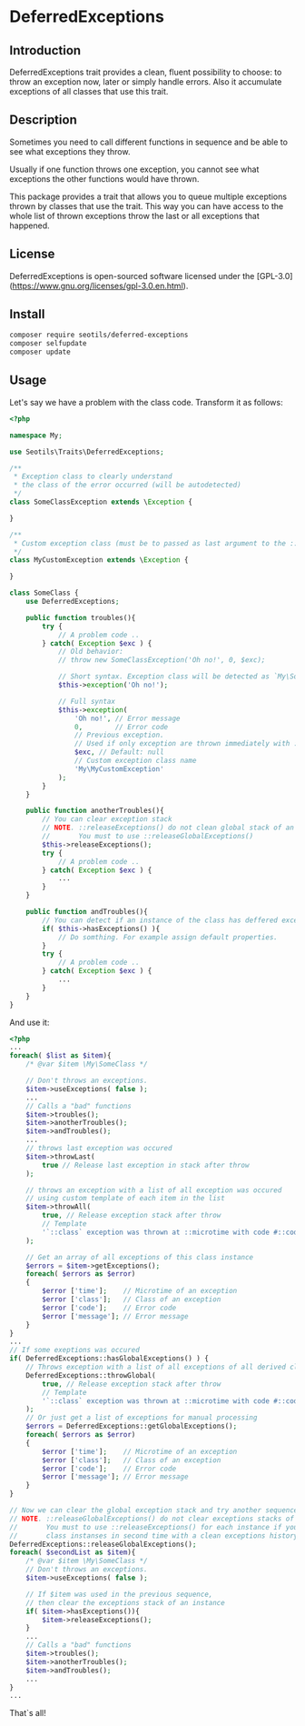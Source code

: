 # DeferredExceptions

## Introduction

DeferredExceptions trait provides a clean, fluent possibility to choose: to throw
an exception now, later or simply handle errors. Also it accumulate exceptions
of all classes that use this trait.

## Description

Sometimes you need to call different functions in sequence and be able to see what exceptions they throw.

Usually if one function throws one exception, you cannot see what exceptions the other functions would have thrown.

This package provides a trait that allows you to queue multiple exceptions thrown by classes that use the trait.
This way you can have access to the whole list of thrown exceptions throw the last or all exceptions that happened.

## License

DeferredExceptions is open-sourced software licensed under the [GPL-3.0] (https://www.gnu.org/licenses/gpl-3.0.en.html).

## Install

```bash
composer require seotils/deferred-exceptions
composer selfupdate
composer update
```

## Usage

Let's say we have a problem with the class code.
Transform it as follows:

```php
<?php

namespace My;

use Seotils\Traits\DeferredExceptions;

/**
 * Exception class to clearly understand
 * the class of the error occurred (will be autodetected)
 */
class SomeClassException extends \Exception {

}

/**
 * Custom exception class (must be to passed as last argument to the ::exception() function)
 */
class MyCustomException extends \Exception {

}

class SomeClass {
    use DeferredExceptions;

    public function troubles(){
        try {
            // A problem code ..
        } catch( Exception $exc ) {
            // Old behavior:
            // throw new SomeClassException('Oh no!', 0, $exc);

            // Short syntax. Exception class will be detected as `My\SomeClassException`
            $this->exception('Oh no!');

            // Full syntax
            $this->exception(
                'Oh no!', // Error message
                0,        // Error code
                // Previous exception.
                // Used if only exception are thrown immediately with ::useExceptions( true )
                $exc, // Default: null
                // Custom exception class name
                'My\MyCustomException'
            );
        }
    }

    public function anotherTroubles(){
        // You can clear exception stack
        // NOTE. ::releaseExceptions() do not clean global stack of an `DeferredException` class !!!
        //       You must to use ::releaseGlobalExceptions()
        $this->releaseExceptions();
        try {
            // A problem code ..
        } catch( Exception $exc ) {
            ...
        }
    }

    public function andTroubles(){
        // You can detect if an instance of the class has deffered exceptions
        if( $this->hasExceptions() ){
            // Do somthing. For example assign default properties.
        }
        try {
            // A problem code ..
        } catch( Exception $exc ) {
            ...
        }
    }
}

```

And use it:

```php
<?php
...
foreach( $list as $item){
    /* @var $item \My\SomeClass */

    // Don't throws an exceptions.
    $item->useExceptions( false );
    ...
    // Calls a "bad" functions
    $item->troubles();
    $item->anotherTroubles();
    $item->andTroubles();
    ...
    // throws last exception was occured
    $item->throwLast(
        true // Release last exception in stack after throw
    );

    // throws an exception with a list of all exception was occured
    // using custom template of each item in the list
    $item->throwAll(
        true, // Release exception stack after throw
        // Template
        '`::class` exception was thrown at ::microtime with code #::code and say "::message"'
    );

    // Get an array of all exceptions of this class instance
    $errors = $item->getExceptions();
    foreach( $errors as $error)
    {
        $error ['time'];    // Microtime of an exception
        $error ['class'];   // Class of an exception
        $error ['code'];    // Error code
        $error ['message']; // Error message
    }
}
...
// If some exeptions was occured
if( DeferredExceptions::hasGlobalExceptions() ) {
    // Throws exception with a list of all exceptions of all derived classes.
    DeferredExceptions::throwGlobal(
        true, // Release exception stack after throw
        // Template
        '`::class` exception was thrown at ::microtime with code #::code and say "::message"')
    );
    // Or just get a list of exceptions for manual processing
    $errors = DeferredExceptions::getGlobalExceptions();
    foreach( $errors as $error)
    {
        $error ['time'];    // Microtime of an exception
        $error ['class'];   // Class of an exception
        $error ['code'];    // Error code
        $error ['message']; // Error message
    }
}

// Now we can clear the global exception stack and try another sequence
// NOTE. ::releaseGlobalExceptions() do not clear exceptions stacks of instances of a `DeferredException` class !!!
//       You must to use ::releaseExceptions() for each instance if you are want to use these
//       class instanses in second time with a clean exceptions history.
DeferredExceptions::releaseGlobalExceptions();
foreach( $secondList as $item){
    /* @var $item \My\SomeClass */
    // Don't throws an exceptions.
    $item->useExceptions( false );

    // If $item was used in the previous sequence,
    // then clear the exceptions stack of an instance
    if( $item->hasExceptions()){
        $item->releaseExceptions();
    }
    ...
    // Calls a "bad" functions
    $item->troubles();
    $item->anotherTroubles();
    $item->andTroubles();
    ...
}
...

```

That`s all!
